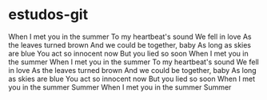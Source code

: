 # estudos-git
When I met you in the summer
To my heartbeat's sound
We fell in love
As the leaves turned brown
And we could be together, baby
As long as skies are blue
You act so innocent now
But you lied so soon
When I met you in the summer
When I met you in the summer
To my heartbeat's sound
We fell in love
As the leaves turned brown
And we could be together, baby
As long as skies are blue
You act so innocent now
But you lied so soon
When I met you in the summer
Summer
When I met you in the summer
Summer